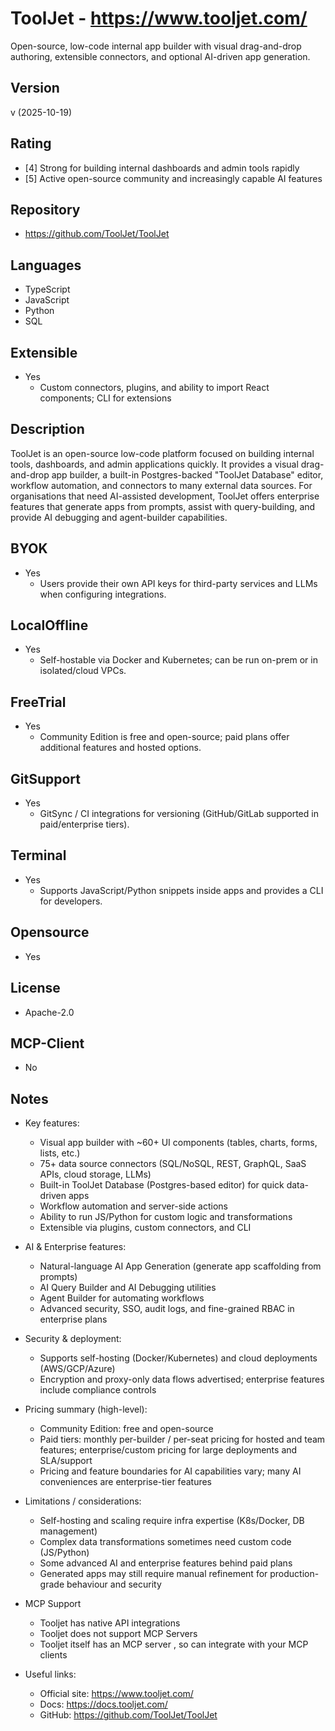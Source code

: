 # ToolJet - https://www.tooljet.com/
Open-source, low-code internal app builder with visual drag-and-drop authoring, extensible connectors, and optional AI-driven app generation.

## Version
v (2025-10-19)

## Rating
- [4] Strong for building internal dashboards and admin tools rapidly
- [5] Active open-source community and increasingly capable AI features
  
## Repository
- https://github.com/ToolJet/ToolJet

## Languages
- TypeScript
- JavaScript
- Python
- SQL

## Extensible
- Yes
  - Custom connectors, plugins, and ability to import React components; CLI for extensions

## Description
ToolJet is an open-source low-code platform focused on building internal tools, dashboards, and admin applications quickly. It provides a visual drag-and-drop app builder, a built-in Postgres-backed "ToolJet Database" editor, workflow automation, and connectors to many external data sources. For organisations that need AI-assisted development, ToolJet offers enterprise features that generate apps from prompts, assist with query-building, and provide AI debugging and agent-builder capabilities.

## BYOK
- Yes
  - Users provide their own API keys for third-party services and LLMs when configuring integrations.

## LocalOffline
- Yes
  - Self-hostable via Docker and Kubernetes; can be run on-prem or in isolated/cloud VPCs.

## FreeTrial
- Yes
  - Community Edition is free and open-source; paid plans offer additional features and hosted options.

## GitSupport
- Yes
  - GitSync / CI integrations for versioning (GitHub/GitLab supported in paid/enterprise tiers).

## Terminal
- Yes
  - Supports JavaScript/Python snippets inside apps and provides a CLI for developers.

## Opensource
- Yes

## License
- Apache-2.0

## MCP-Client
- No

## Notes
- Key features:
  - Visual app builder with ~60+ UI components (tables, charts, forms, lists, etc.)
  - 75+ data source connectors (SQL/NoSQL, REST, GraphQL, SaaS APIs, cloud storage, LLMs)
  - Built-in ToolJet Database (Postgres-based editor) for quick data-driven apps
  - Workflow automation and server-side actions
  - Ability to run JS/Python for custom logic and transformations
  - Extensible via plugins, custom connectors, and CLI

- AI & Enterprise features:
  - Natural-language AI App Generation (generate app scaffolding from prompts)
  - AI Query Builder and AI Debugging utilities
  - Agent Builder for automating workflows
  - Advanced security, SSO, audit logs, and fine-grained RBAC in enterprise plans

- Security & deployment:
  - Supports self-hosting (Docker/Kubernetes) and cloud deployments (AWS/GCP/Azure)
  - Encryption and proxy-only data flows advertised; enterprise features include compliance controls

- Pricing summary (high-level):
  - Community Edition: free and open-source
  - Paid tiers: monthly per-builder / per-seat pricing for hosted and team features; enterprise/custom pricing for large deployments and SLA/support
  - Pricing and feature boundaries for AI capabilities vary; many AI conveniences are enterprise-tier features

- Limitations / considerations:
  - Self-hosting and scaling require infra expertise (K8s/Docker, DB management)
  - Complex data transformations sometimes need custom code (JS/Python)
  - Some advanced AI and enterprise features behind paid plans
  - Generated apps may still require manual refinement for production-grade behaviour and security
- MCP Support
  - Tooljet has native API integrations
  - Tooljet does not support MCP Servers
  - Tooljet itself has an MCP server , so can integrate with your MCP clients
- Useful links:
  - Official site: https://www.tooljet.com/
  - Docs: https://docs.tooljet.com/
  - GitHub: https://github.com/ToolJet/ToolJet

